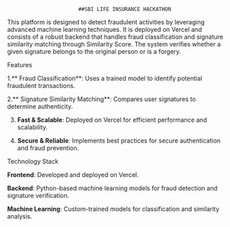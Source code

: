                            ##SBI LIFE INSURANCE HACKATHON

This platform is designed to detect fraudulent activities by leveraging advanced machine learning techniques. It is deployed on Vercel and consists of a robust backend that handles fraud classification and signature similarity matching through Similarity Score. The system verifies whether a given signature belongs to the original person or is a forgery.



Features

1.** Fraud Classification**: Uses a trained model to identify potential fraudulent transactions.

2.** Signature Similarity Matching**: Compares user signatures to determine authenticity.

3. **Fast & Scalable**: Deployed on Vercel for efficient performance and scalability.

4. **Secure & Reliable**: Implements best practices for secure authentication and fraud prevention.


Technology Stack

**Frontend**: Developed and deployed on Vercel.

**Backend**: Python-based machine learning models for fraud detection and signature verification.

**Machine Learning**: Custom-trained models for classification and similarity analysis.
